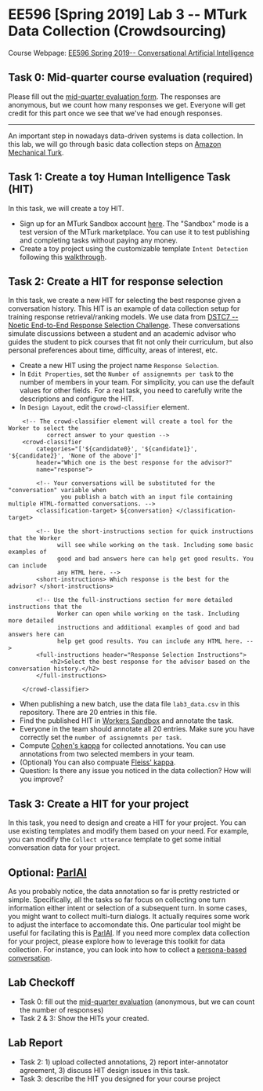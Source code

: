 # EE596 [Spring 2019] Lab 3 -- MTurk Data Collection (Crowdsourcing)

Course Webpage: [EE596 Spring 2019-- Conversational Artificial Intelligence](https://hao-cheng.github.io/ee596_spr2019/)

## Task 0: Mid-quarter course evaluation (required)
Please fill out the [mid-quarter evaluation form](https://forms.gle/gQiMgMo7yKoZVmHq8). The responses are anonymous, but we count how many responses we get. Everyone will get credit for this part once we see that we've had enough responses.

__________________

An important step in nowadays data-driven systems is data collection.
In this lab, we will go through basic data collection steps on [Amazon Mechanical Turk](https://www.mturk.com/).

## Task 1: Create a toy Human Intelligence Task (HIT)
In this task, we will create a toy HIT.

* Sign up for an MTurk Sandbox account [here](https://requestersandbox.mturk.com).
The "Sandbox" mode is a test version of the MTurk marketplace.
You can use it to test publishing and completing tasks without paying any money.
* Create a toy project using the customizable template `Intent Detection`
  following this [walkthrough](https://hao-cheng.github.io/ee596_spr2019/slides/lab3-walkthrough.pdf).

## Task 2: Create a HIT for response selection
In this task, we create a new HIT for selecting the best response given a conversation history.
This HIT is an example of data collection setup for training response retrieval/ranking models.
We use data from [DSTC7 -- Noetic End-to-End Response Selection Challenge](https://ibm.github.io/dstc7-noesis/public/index.html).
These conversations simulate discussions between a student and an academic advisor who guides the student to pick
courses that fit not only their curriculum, but also personal preferences about time, difficulty, areas of interest, etc.

* Create a new HIT using the project name `Response Selection`. 
* In `Edit Properties`, set the `Number of assignemnts per task` to the number
  of members in your team.
  For simplicity, you can use the default values for other fields.
  For a real task, you need to carefully write the descriptions and configure
  the HIT.
* In `Design Layout`, edit the `crowd-classifier` element.
```
    <!-- The crowd-classifier element will create a tool for the Worker to select the
           correct answer to your question -->
    <crowd-classifier 
        categories="['${candidate0}', '${candidate1}', '${candidate2}', 'None of the above']"
        header="Which one is the best response for the advisor?"
        name="response">

        <!-- Your conversations will be substituted for the "conversation" variable when 
               you publish a batch with an input file containing multiple HTML-formatted conversations. -->
        <classification-target> ${conversation} </classification-target>

        <!-- Use the short-instructions section for quick instructions that the Worker
              will see while working on the task. Including some basic examples of 
              good and bad answers here can help get good results. You can include 
              any HTML here. -->
        <short-instructions> Which response is the best for the advisor? </short-instructions>

        <!-- Use the full-instructions section for more detailed instructions that the 
              Worker can open while working on the task. Including more detailed 
              instructions and additional examples of good and bad answers here can
              help get good results. You can include any HTML here. -->
        <full-instructions header="Response Selection Instructions">
            <h2>Select the best response for the advisor based on the conversation history.</h2>
        </full-instructions>

    </crowd-classifier>
```
* When publishing a new batch, use the data file `lab3_data.csv` in this repository. There are 20 entries in this file.
* Find the published HIT in [Workers Sandbox](https://workersandbox.mturk.com) and annotate the task.
* Everyone in the team should annotate all 20 entries. Make sure you have
  correctly set the `number of assignemnts per task`.
* Compute [Cohen's kappa](https://en.wikipedia.org/wiki/Cohen%27s_kappa) for
  collected annotations. You can use annotations from two selected members in
  your team. 
* (Optional) You can also compuate [Fleiss' kappa](https://en.wikipedia.org/wiki/Fleiss%27_kappa).
* Question: Is there any issue you noticed in the data collection? How will you
  improve?

## Task 3: Create a HIT for your project
In this task, you need to design and create a HIT for your project.
You can use existing templates and modify them based on your need.
For example, you can modify the `Collect utterance` template to get some
initial conversation data for your project.

## Optional: [ParlAI](https://parl.ai/)
As you probably notice, the data annotation so far is pretty restricted or
simple. Specifically, all the tasks so far focus on collecting one turn
information either intent or selection of a subsequent turn.  In some cases, you might want to
collect multi-turn dialogs. It actually requires some work to adjust the
interface to accomondate this. One particular tool might be useful for
facilating this is [ParlAI](https://parl.ai/).  If you need more complex data
collection for your project, please explore how to leverage this toolkit for
data collection. For instance, you can look into how to collect a [persona-based conversation](https://github.com/facebookresearch/ParlAI/tree/master/parlai/mturk/tasks/personachat).

## Lab Checkoff
* Task 0: fill out the [mid-quarter evaluation](https://forms.gle/gQiMgMo7yKoZVmHq8) (anonymous, but we can count the number of responses)
* Task 2 & 3: Show the HITs your created.

## Lab Report
* Task 2: 1) upload collected annotations, 2) report inter-annotator agreement, 3) discuss HIT design issues in this task.
* Task 3: describe the HIT you designed for your course project
